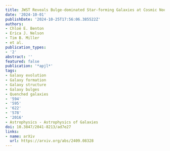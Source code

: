 ```yaml
---
title: JWST Reveals Bulge-dominated Star-forming Galaxies at Cosmic Noon
date: '2024-10-01'
publishDate: '2024-10-25T17:56:06.385522Z'
authors:
- Chloë E. Benton
- Erica J. Nelson
- Tim B. Miller
- et al.
publication_types:
- '2'
abstract: ''
featured: false
publication: '*apjl*'
tags:
- Galaxy evolution
- Galaxy formation
- Galaxy structure
- Galaxy bulges
- Quenched galaxies
- '594'
- '595'
- '622'
- '578'
- '2016'
- Astrophysics - Astrophysics of Galaxies
doi: 10.3847/2041-8213/ad7e27
links:
- name: arXiv
  url: https://arxiv.org/abs/2409.08328
---
```

